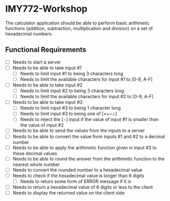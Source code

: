 # IMY772-Workshop

The calculator application should be able to perform basic arithmetic functions (addition, subtraction, multiplication and division) on a set of hexadecimal numbers.

## Functional Requirements

- [ ] Needs to start a server
- [ ] Needs to be able to take input #1
  - [ ] Needs to limit input #1 to being 3 characters long
  - [ ] Needs to limit the available characters for input #1 to [0-9, A-F]
- [ ] Needs to be able to take input #2
  - [ ] Needs to limit input #2 to being 3 characters long
  - [ ] Needs to limit the available characters for input #2 to [0-9, A-F]
- [ ] Needs to be able to take input #3
  - [ ] Needs to limit input #3 to being 1 character long
  - [ ] Needs to limit input #3 to being one of [×+−÷]
  - [ ] Needs to reject the [−] input if the value of input #1 is smaller than the value of input #2
- [ ] Needs to be able to send the values from the inputs to a server
- [ ] Needs to be able to convert the value from inputs #1 and #2 to a decimal number
- [ ] Needs to be able to apply the arithmetic function given in input #3 to these decimal values
- [ ] Needs to be able to round the answer from the arithmetic function to the nearest whole number
- [ ] Needs to convert the rounded number to a hexadecimal value
- [ ] Needs to check if the hexadecimal value is longer than 6 digits
  - [ ] Needs to return some form of ERROR message if it is
- [ ] Needs to return a hexadecimal value of 6 digits or less to the client
- [ ] Needs to display the returned value on the client side
